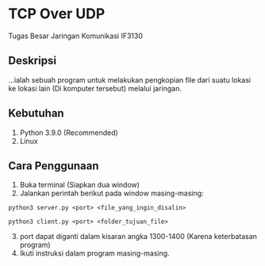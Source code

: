 # TCP Over UDP

Tugas Besar Jaringan Komunikasi IF3130

## Deskripsi
...ialah sebuah program untuk melakukan pengkopian file dari suatu lokasi ke lokasi lain (Di komputer tersebut) melalui jaringan.

## Kebutuhan
1. Python 3.9.0 (Recommended)
2. Linux

## Cara Penggunaan
1. Buka terminal (Siapkan dua window)
2. Jalankan perintah berikut pada window masing-masing:

```python3 server.py <port> <file_yang_ingin_disalin>```

```python3 client.py <port> <folder_tujuan_file>```

3. port dapat diganti dalam kisaran angka 1300-1400 (Karena keterbatasan program)
4. Ikuti instruksi dalam program masing-masing.